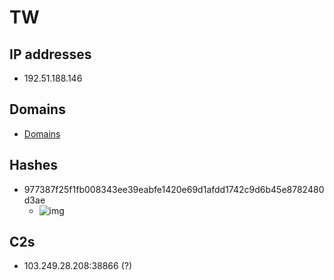 # TW

## IP addresses

- 192.51.188.146

## Domains

- [Domains](./domains.txt)

## Hashes

- 977387f25f1fb008343ee39eabfe1420e69d1afdd1742c9d6b45e8782480d3ae
  - ![img](https://www.apklab.io/apkicon.png?iconid=4313dc1434c41ac4c1afb93d074886ac59814a0d)

## C2s

- 103.249.28.208:38866 (?)
